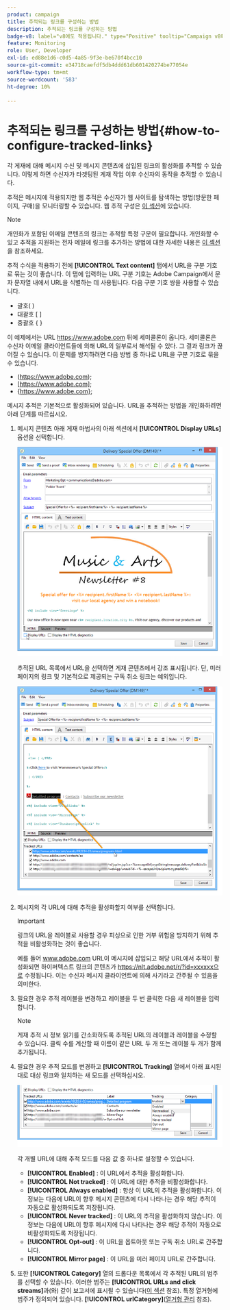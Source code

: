 ```yaml
---
product: campaign
title: 추적되는 링크를 구성하는 방법
description: 추적되는 링크를 구성하는 방법
badge-v8: label="v8에도 적용됩니다." type="Positive" tooltip="Campaign v8에도 적용됩니다."
feature: Monitoring
role: User, Developer
exl-id: ed88e1d6-c0d5-4a85-9f3e-be670f4bcc10
source-git-commit: e34718caefdf5db4ddd61db601420274be77054e
workflow-type: tm+mt
source-wordcount: '583'
ht-degree: 10%

---
```


# 추적되는 링크를 구성하는 방법{#how-to-configure-tracked-links}



각 게재에 대해 메시지 수신 및 메시지 콘텐츠에 삽입된 링크의 활성화를 추적할 수 있습니다. 이렇게 하면 수신자가 타겟팅된 게재 작업 이후 수신자의 동작을 추적할 수 있습니다.

추적은 메시지에 적용되지만 웹 추적은 수신자가 웹 사이트를 탐색하는 방법(방문한 페이지, 구매)을 모니터링할 수 있습니다. 웹 추적 구성은 [이 섹션](../../configuration/using/about-web-tracking.md)에 있습니다.

>[!NOTE]
>
>개인화가 포함된 이메일 콘텐츠의 링크는 추적할 특정 구문이 필요합니다. 개인화할 수 있고 추적을 지원하는 전자 메일에 링크를 추가하는 방법에 대한 자세한 내용은 [이 섹션](tracking-personalized-links.md)을 참조하세요.

추적 수식을 적용하기 전에 **[!UICONTROL Text content]** 탭에서 URL을 구분 기호로 묶는 것이 좋습니다. 이 탭에 입력하는 URL 구분 기호는 Adobe Campaign에서 문자 문자열 내에서 URL을 식별하는 데 사용됩니다. 다음 구분 기호 쌍을 사용할 수 있습니다.
* 괄호( )
* 대괄호 [ ]
* 중괄호 { }

이 예제에서는 URL https://www.adobe.com 뒤에 세미콜론이 옵니다. 세미콜론은 수신자 이메일 클라이언트들에 의해 URL의 일부로서 해석될 수 있다. 그 결과 링크가 끊어질 수 있습니다. 이 문제를 방지하려면 다음 방법 중 하나로 URL을 구분 기호로 묶을 수 있습니다.
* (https://www.adobe.com);
* [https://www.adobe.com];
* {https://www.adobe.com};

메시지 추적은 기본적으로 활성화되어 있습니다. URL을 추적하는 방법을 개인화하려면 아래 단계를 따르십시오.

1. 메시지 콘텐츠 아래 게재 마법사의 아래 섹션에서 **[!UICONTROL Display URLs]** 옵션을 선택합니다.

   ![](assets/s_ncs_user_email_del_display_urls.png)

   추적된 URL 목록에서 URL을 선택하면 게재 콘텐츠에서 강조 표시됩니다. 단, 미러 페이지의 링크 및 기본적으로 제공되는 구독 취소 링크는 예외입니다.

   ![](assets/s_ncs_user_email_del_show_urls.png)

1. 메시지의 각 URL에 대해 추적을 활성화할지 여부를 선택합니다.

   >[!IMPORTANT]
   >
   >링크의 URL을 레이블로 사용할 경우 피싱으로 인한 거부 위험을 방지하기 위해 추적을 비활성화하는 것이 좋습니다.
   >
   >예를 들어 www.adobe.com URL이 메시지에 삽입되고 해당 URL에서 추적이 활성화되면 하이퍼텍스트 링크의 콘텐츠가 https://nlt.adobe.net/r/?id=xxxxxx으로 수정됩니다. 이는 수신자 메시지 클라이언트에 의해 사기라고 간주될 수 있음을 의미한다.

1. 필요한 경우 추적 레이블을 변경하고 레이블을 두 번 클릭한 다음 새 레이블을 입력합니다.

   >[!NOTE]
   >
   >게재 추적 시 정보 읽기를 간소화하도록 추적된 URL의 레이블과 레이블을 수정할 수 있습니다. 클릭 수를 계산할 때 이름이 같은 URL 두 개 또는 레이블 두 개가 함께 추가됩니다.

1. 필요한 경우 추적 모드를 변경하고 **[!UICONTROL Tracking]** 열에서 아래 표시된 대로 대상 링크와 일치하는 새 모드를 선택하십시오.

   ![](assets/s_ncs_user_select_tracking_mode.png)

   각 개별 URL에 대해 추적 모드를 다음 값 중 하나로 설정할 수 있습니다.

   * **[!UICONTROL Enabled]** : 이 URL에서 추적을 활성화합니다.
   * **[!UICONTROL Not tracked]** : 이 URL에 대한 추적을 비활성화합니다.
   * **[!UICONTROL Always enabled]** : 항상 이 URL의 추적을 활성화합니다. 이 정보는 다음에 URL이 향후 메시지 콘텐츠에 다시 나타나는 경우 해당 추적이 자동으로 활성화되도록 저장됩니다.
   * **[!UICONTROL Never tracked]** : 이 URL의 추적을 활성화하지 않습니다. 이 정보는 다음에 URL이 향후 메시지에 다시 나타나는 경우 해당 추적이 자동으로 비활성화되도록 저장됩니다.
   * **[!UICONTROL Opt-out]** : 이 URL을 옵트아웃 또는 구독 취소 URL로 간주합니다.
   * **[!UICONTROL Mirror page]** : 이 URL을 미러 페이지 URL로 간주합니다.

1. 또한 **[!UICONTROL Category]** 열의 드롭다운 목록에서 각 추적된 URL의 범주를 선택할 수 있습니다. 이러한 범주는 **[!UICONTROL URLs and click streams]**&#x200B;과(와) 같이 보고서에 표시될 수 있습니다([이 섹션](../../reporting/using/reports-on-deliveries.md#urls-and-click-streams) 참조). 특정 열거형에 범주가 정의되어 있습니다. **[!UICONTROL urlCategory]**([열거형 관리](../../platform/using/managing-enumerations.md) 참조).
